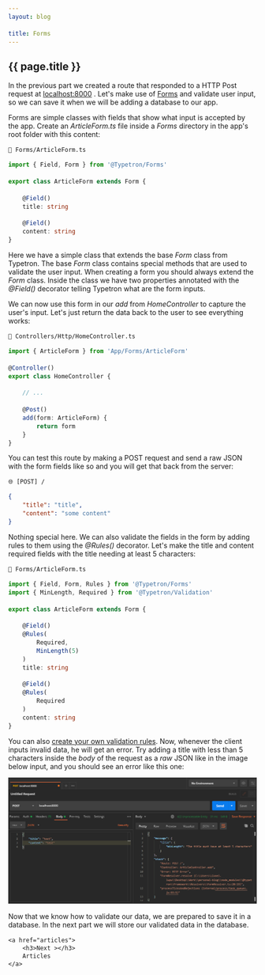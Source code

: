 ```yaml
---
layout: blog

title: Forms
---
```


## {{ page.title }}

In the previous part we created a route that responded to a HTTP Post request at [localhost:8000](http://localhost:8000)
. Let's make use of [Forms](http://localhost:4000/docs/forms) and validate user input, so we can save it when we will be
adding a database to our app.

Forms are simple classes with fields that show what input is accepted by the app. Create an _ArticleForm.ts_ file inside
a _Forms_ directory in the app's root folder with this content:

```file-path
📁 Forms/ArticleForm.ts
```

```ts
import { Field, Form } from '@Typetron/Forms'

export class ArticleForm extends Form {

    @Field()
    title: string

    @Field()
    content: string
}
``` 

Here we have a simple class that extends the base _Form_ class from Typetron. The base _Form_ class contains special
methods that are used to validate the user input. When creating a form you should always extend the _Form_ class. Inside
the class we have two properties annotated with the _@Field()_ decorator telling Typetron what are the form inputs.

We can now use this form in our _add_ from _HomeController_ to capture the user's input. Let's just return the data back
to the user to see everything works:

```file-path
📁 Controllers/Http/HomeController.ts
```

```ts
import { ArticleForm } from 'App/Forms/ArticleForm'

@Controller()
export class HomeController {

    // ...

    @Post()
    add(form: ArticleForm) {
        return form
    }
}
``` 

You can test this route by making a POST request and send a raw JSON with the form fields like so and you will get that
back from the server:

```file-path
🌐 [POST] /
```

```json
{
    "title": "title",
    "content": "some content"
}
```

Nothing special here. We can also validate the fields in the form by adding rules to them using the _@Rules()_
decorator. Let's make the title and content required fields with the title needing at least 5 characters:

```file-path
📁 Forms/ArticleForm.ts
```

```ts
import { Field, Form, Rules } from '@Typetron/Forms'
import { MinLength, Required } from '@Typetron/Validation'

export class ArticleForm extends Form {

    @Field()
    @Rules(
        Required,
        MinLength(5)
    )
    title: string

    @Field()
    @Rules(
        Required
    )
    content: string
}
```

You can also [create your own validation rules](/docs/forms#custom-validation). Now, whenever the client inputs invalid
data, he will get an error. Try adding a title with less than 5 characters inside the _body_ of the request as a _raw_
JSON like in the image below input, and you should see an error like this one:

<p align="center" class="window">
  <img src="/images/tutorials/blog/invalid-form.png" />
</p> 

<div class="tutorial-next-page">
    Now that we know how to validate our data, we are prepared to save it in a database. In the next part we will store
our validated data in the database.

    <a href="articles">
        <h3>Next ></h3>
        Articles
    </a>

</div>
